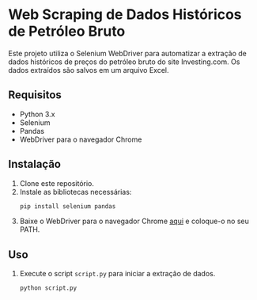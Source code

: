 # Web Scraping de Dados Históricos de Petróleo Bruto

Este projeto utiliza o Selenium WebDriver para automatizar a extração de dados históricos de preços do petróleo bruto do site Investing.com. Os dados extraídos são salvos em um arquivo Excel.

## Requisitos

- Python 3.x
- Selenium
- Pandas
- WebDriver para o navegador Chrome

## Instalação

1. Clone este repositório.
2. Instale as bibliotecas necessárias:
    ```sh
    pip install selenium pandas
    ```
3. Baixe o WebDriver para o navegador Chrome [aqui](https://sites.google.com/a/chromium.org/chromedriver/downloads) e coloque-o no seu PATH.

## Uso

1. Execute o script `script.py` para iniciar a extração de dados.
    ```sh
    python script.py
    ```
